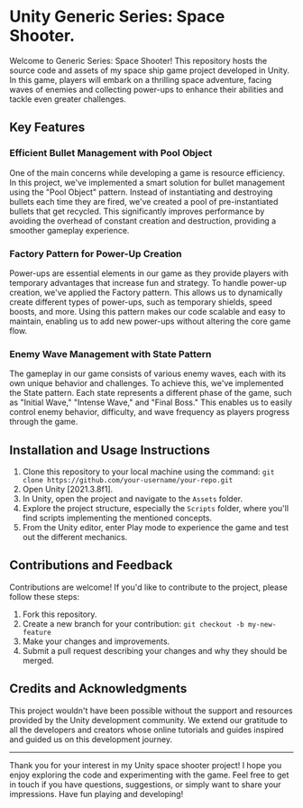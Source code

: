 # Unity Generic Series: Space Shooter.

Welcome to Generic Series: Space Shooter! This repository hosts the source code and assets of my space ship game project developed in Unity. In this game, players will embark on a thrilling space adventure, facing waves of enemies and collecting power-ups to enhance their abilities and tackle even greater challenges.

## Key Features

### Efficient Bullet Management with Pool Object

One of the main concerns while developing a game is resource efficiency. In this project, we've implemented a smart solution for bullet management using the "Pool Object" pattern. Instead of instantiating and destroying bullets each time they are fired, we've created a pool of pre-instantiated bullets that get recycled. This significantly improves performance by avoiding the overhead of constant creation and destruction, providing a smoother gameplay experience.

### Factory Pattern for Power-Up Creation
Power-ups are essential elements in our game as they provide players with temporary advantages that increase fun and strategy. To handle power-up creation, we've applied the Factory pattern. This allows us to dynamically create different types of power-ups, such as temporary shields, speed boosts, and more. Using this pattern makes our code scalable and easy to maintain, enabling us to add new power-ups without altering the core game flow.

### Enemy Wave Management with State Pattern

The gameplay in our game consists of various enemy waves, each with its own unique behavior and challenges. To achieve this, we've implemented the State pattern. Each state represents a different phase of the game, such as "Initial Wave," "Intense Wave," and "Final Boss." This enables us to easily control enemy behavior, difficulty, and wave frequency as players progress through the game.

## Installation and Usage Instructions
1. Clone this repository to your local machine using the command: `git clone https://github.com/your-username/your-repo.git`
2. Open Unity [2021.3.8f1].
3. In Unity, open the project and navigate to the `Assets` folder.
4. Explore the project structure, especially the `Scripts` folder, where you'll find scripts implementing the mentioned concepts.
5. From the Unity editor, enter Play mode to experience the game and test out the different mechanics.

## Contributions and Feedback

Contributions are welcome! If you'd like to contribute to the project, please follow these steps:

1. Fork this repository.
2. Create a new branch for your contribution: `git checkout -b my-new-feature`
3. Make your changes and improvements.
4. Submit a pull request describing your changes and why they should be merged.

## Credits and Acknowledgments

This project wouldn't have been possible without the support and resources provided by the Unity development community. We extend our gratitude to all the developers and creators whose online tutorials and guides inspired and guided us on this development journey.

---

Thank you for your interest in my Unity space shooter project! I hope you enjoy exploring the code and experimenting with the game. Feel free to get in touch if you have questions, suggestions, or simply want to share your impressions. Have fun playing and developing!
